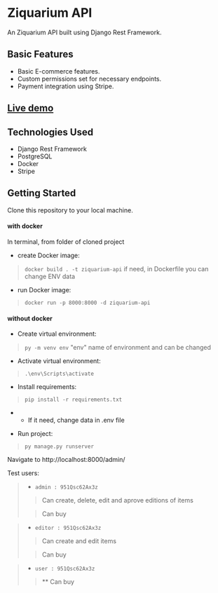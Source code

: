 # Ziquarium API

An Ziquarium API built using Django Rest Framework.

## Basic Features
- Basic E-commerce features.
- Custom permissions set for necessary endpoints.
- Payment integration using Stripe.

## [Live demo](https://ziquarium.onrender.com/)

## Technologies Used
- Django Rest Framework
- PostgreSQL
- Docker
- Stripe


## Getting Started

Clone this repository to your local machine.
#### with docker
In terminal, from folder of cloned project
- create Docker image: 
>`docker build . -t ziquarium-api`
if need, in Dockerfile you can change ENV data

- run Docker image: 
>`docker run -p 8000:8000 -d ziquarium-api`

#### without docker
- Create virtual environment: 
>`py -m venv env`
"env" name of environment and can be changed

- Activate virtual environment: 
>`.\env\Scripts\activate`

- Install requirements:
>`pip install -r requirements.txt`

- * If it need, change data in .env file

- Run project:
>`py manage.py runserver`

Navigate to http://localhost:8000/admin/

Test users: 
> - `admin : 951Qsc62Ax3z`
>>  Can create, delete, edit and aprove editions of items
>
>> Can buy

> - `editor : 951Qsc62Ax3z`
>> Can create and edit items
>
>> Can buy

> - `user : 951Qsc62Ax3z`
>> ** Can buy


